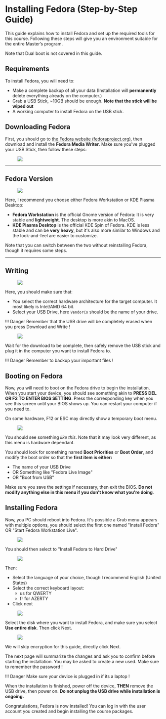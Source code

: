 # Installing Fedora (Step-by-Step Guide)

This guide explains how to install Fedora and set up the required tools for this course. Following these steps will give you an environment suitable for the entire Master’s program.

Note that Dual boot is not covered in this guide.

## Requirements

To install Fedora, you will need to:

- Make a complete backup of all your data (Installation will **permanently** delete everything already on the computer.)
- Grab a USB Stick, ~10GB should be enough. **Note that the stick will be wiped out**
- A working computer to install Fedora on the USB stick.

## Downloading Fedora

First, you should go to [the Fedora website (fedoraproject.org)](https://fedoraproject.org/workstation/), then download and install the **Fedora Media Writer**. Make sure you've plugged your USB Stick, then follow these steps:

<figure markdown="span">
  <img src="../install_fedora/first_step.png" style="max-width:60%; width: auto;">
</figure>

---

## Fedora Version


<figure markdown="span">
  <img src="../install_fedora/second_step.png" style="max-width:60%; width: auto;">
</figure>

Here, I recommend you choose either Fedora Workstation or KDE Plasma Desktop:

- **Fedora Workstation** is the official Gnome version of Fedora: It is very stable and **lightweight**. The desktop is more akin to MacOS.
- **KDE Plasma Desktop** is the official KDE Spin of Fedora. KDE is less stable and can be **very heavy**, but it's also more similar to Windows and the look-and-feel are easier to customize.

Note that you can switch between the two without reinstalling Fedora, though it requires some steps.

---

## Writing
<figure markdown="span">
  <img src="../install_fedora/third_step.png" style="max-width:60%; width: auto;">
</figure>

Here, you should make sure that:

- You select the correct hardware architecture for the target computer. It most likely is Intel/AMD 64 bit.
- Select your USB Drive, here `VendorCo` should be the name of your drive.

!!! Danger
    Remember that the USB drive will be completely erased when you press Download and Write !

<figure markdown="span">
  <img src="../install_fedora/fourth_step.png" style="max-width:60%; width: auto;">
</figure>

Wait for the download to be complete, then safely remove the USB stick and plug it in the computer you want to install Fedora to.

!!! Danger
    Remember to backup your important files !

## Booting on Fedora

Now, you will need to boot on the Fedora drive to begin the installation. 
When you start your device, you should see something akin to **PRESS DEL OR F2 TO ENTER BIOS SETTING**. Press the corresponding key when you see this screen until your BIOS shows up. You can restart your computer if you need to.

On some hardware, F12 or ESC may directly show a temporary boot menu.

<figure markdown="span">
  <img src="../install_fedora/fifth_step.png" style="max-width:60%; width: auto;">
</figure>


You should see something *like this*. Note that it may look very different, as this menu is hardware dependant.

You should look for something named **Boot Priorities** or **Boot Order**, and modify the boot order so that the **first item is either:**

- The name of your USB Drive
- OR Something like "Fedora Live Image"
- OR "Boot from USB"

Make sure you save the settings if necessary, then exit the BIOS. **Do not modify anything else in this menu if you don't know what you're doing**.

## Installing Fedora

Now, you PC should reboot into Fedora. It's possible a Grub menu appears with multiple options, you should select the first one named "Install Fedora" OR "Start Fedora Workstation Live".

<figure markdown="span">
  <img src="../install_fedora/sixth_step.png" style="max-width:60%; width: auto;">
</figure>

You should then select to "Install Fedora to Hard Drive"

<figure markdown="span">
  <img src="../install_fedora/seventh_step.png" style="max-width:60%; width: auto;">
</figure>

Then:

- Select the language of your choice, though I recommend English (United States)
- Select the correct keyboard layout:
    - us for QWERTY
    - fr for AZERTY
- Click next

<figure markdown="span">
  <img src="../install_fedora/eighth_step.png" style="max-width:60%; width: auto;">
</figure>

Select the disk where you want to install Fedora, and make sure you select **Use entire disk**. Then click Next.

<figure markdown="span">
  <img src="../install_fedora/ninth_step.png" style="max-width:60%; width: auto;">
</figure>

We will skip encryption for this guide, directly click Next.

The next page will summarize the changes and ask you to confirm before starting the installation.
You may be asked to create a new used. Make sure to remember the password !

!!! Danger
    Make sure your device is plugged in if its a laptop !

When the installation is finished, power off the device, **THEN** remove the USB drive, then power on.
**Do not unplug the USB drive while installation is ongoing.**

Congratulations, Fedora is now installed! You can log in with the user account you created and begin installing the course packages.
